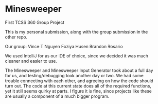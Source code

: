 # Minesweeper
First TCSS 360 Group Project

This is my personal submission, along with the group submission in the other repo.

Our group:
Vince T Nguyen
Foziya Husen
Brandon Rosario

We used IntelliJ for as our IDE of choice, since we decided it was much cleaner and easier to use.

The Minesweeper and Minesweeper Input Generator took about a full day for us, and testing/debugging took another day 
or two. We had some trouble connecting with each other, and agreeing on how the code should turn out. 
The code at this current state does all of the required functions, yet it still seems quirky at parts.
I figure it is fine, since projects like these are usually a component of a much bigger program.
